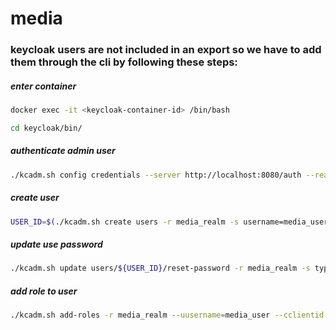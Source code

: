# media

### keycloak users are not included in an export so we have to add them through the cli by following these steps:

##### enter container
```bash
docker exec -it <keycloak-container-id> /bin/bash
```

```bash
cd keycloak/bin/
```

##### authenticate admin user
```bash
./kcadm.sh config credentials --server http://localhost:8080/auth --realm master --user admin --password admin
```

##### create user
```bash
USER_ID=$(./kcadm.sh create users -r media_realm -s username=media_user -s enabled=true -i)
```

##### update use password
```bash
./kcadm.sh update users/${USER_ID}/reset-password -r media_realm -s type=password -s value=media_user -s temporary=false -n
```

##### add role to user
```bash
./kcadm.sh add-roles -r media_realm --uusername=media_user --cclientid rest_media_client_id --rolename media_user
```

